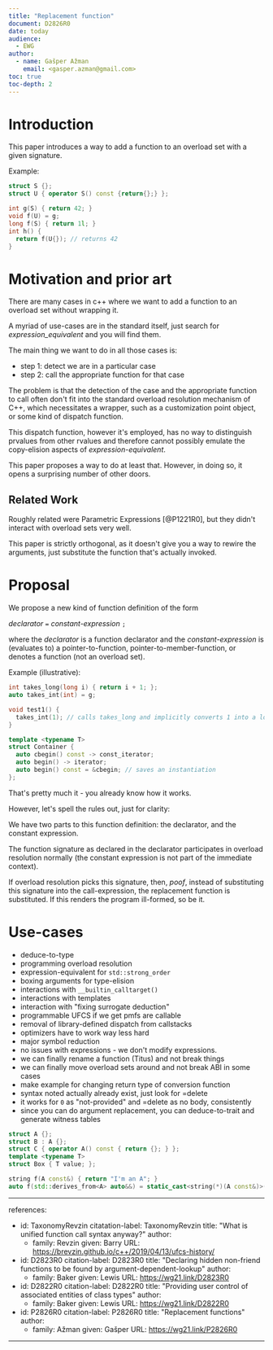 ```yaml
---
title: "Replacement function"
document: D2826R0
date: today
audience:
  - EWG
author:
  - name: Gašper Ažman
    email: <gasper.azman@gmail.com>
toc: true
toc-depth: 2
---
```


# Introduction

This paper introduces a way to add a function to an overload set with a given signature.

Example:

```cpp
struct S {};
struct U { operator S() const {return{};} };

int g(S) { return 42; }
void f(U) = g;
long f(S) { return 1l; }
int h() {
  return f(U{}); // returns 42
}
```

# Motivation and prior art

There are many cases in c++ where we want to add a function to an overload set
without wrapping it.

A myriad of use-cases are in the standard itself, just search for
_expression_equivalent_ and you will find them.

The main thing we want to do in all those cases is:

- step 1: detect we are in a particular case
- step 2: call the appropriate function for that case

The problem is that the detection of the case and the appropriate function to
call often don't fit into the standard overload resolution mechanism of C++,
which necessitates a wrapper, such as a customization point object, or some
kind of dispatch function.

This dispatch function, however it's employed, has no way to distinguish
prvalues from other rvalues and therefore cannot possibly emulate the
copy-elision aspects of _expression-equivalent_.

This paper proposes a way to do at least that. However, in doing so, it opens a
surprising number of other doors.

## Related Work

Roughly related were Parametric Expressions [@P1221R0], but they didn't
interact with overload sets very well.

This paper is strictly orthogonal, as it doesn't give you a way to rewire the
arguments, just substitute the function that's actually invoked.

# Proposal

We propose a new kind of function definition of the form

_declarator_ `=` _constant-expression_ `;`

where the _declarator_ is a function declarator and the _constant-expression_
is (evaluates to) a pointer-to-function, pointer-to-member-function, or denotes
a function (not an overload set).

Example (illustrative):

```cpp
int takes_long(long i) { return i + 1; };
auto takes_int(int) = g;

void test1() {
  takes_int(1); // calls takes_long and implicitly converts 1 into a long.
}

template <typename T>
struct Container {
  auto cbegin() const -> const_iterator;
  auto begin() -> iterator;
  auto begin() const = &cbegin; // saves an instantiation
};
```

That's pretty much it - you already know how it works.

However, let's spell the rules out, just for clarity:

We have two parts to this function definition: the declarator, and the constant expression.

The function signature as declared in the declarator participates in overload
resolution normally (the constant expression is not part of the immediate
context).

If overload resolution picks this signature, then, *poof*, instead of
substituting this signature into the call-expression, the replacement function
is substituted. If this renders the program ill-formed, so be it.

# Use-cases

- deduce-to-type
- programming overload resolution
- expression-equivalent for `std::strong_order`
- boxing arguments for type-elision
- interactions with `__builtin_calltarget()`
- interactions with templates
- interaction with "fixing surrogate deduction"
- programmable UFCS if we get pmfs are callable
- removal of library-defined dispatch from callstacks
- optimizers have to work way less hard
- major symbol reduction
- no issues with expressions - we don't modify expressions.
- we can finally rename a function (Titus) and not break things
- we can finally move overload sets around and not break ABI in some cases
- make example for changing return type of conversion function
- syntax noted actually already exist, just look for =delete
- it works for `0` as "not-provided" and =delete as no body, consistently
- since you can do argument replacement, you can deduce-to-trait and generate witness tables

```cpp
struct A {};
struct B : A {};
struct C { operator A() const { return {}; } };
template <typename T>
struct Box { T value; };

string f(A const&) { return "I'm an A"; }
auto f(std::derives_from<A> auto&&) = static_cast<string(*)(A const&)>(f);
```

---
references:
  - id: TaxonomyRevzin
    citatation-label: TaxonomyRevzin
    title: "What is unified function call syntax anyway?"
    author:
      - family: Revzin
        given: Barry
    URL: https://brevzin.github.io/c++/2019/04/13/ufcs-history/
  - id: D2823R0
    citation-label: D2823R0
    title: "Declaring hidden non-friend functions to be found by argument-dependent-lookup"
    author:
      - family: Baker
        given: Lewis
    URL: https://wg21.link/D2823R0
  - id: D2822R0
    citation-label: D2822R0
    title: "Providing user control of associated entities of class types"
    author:
      - family: Baker
        given: Lewis
    URL: https://wg21.link/D2822R0
  - id: P2826R0
    citation-label: P2826R0
    title: "Replacement functions"
    author:
      - family: Ažman
        given: Gašper
    URL: https://wg21.link/P2826R0
---
